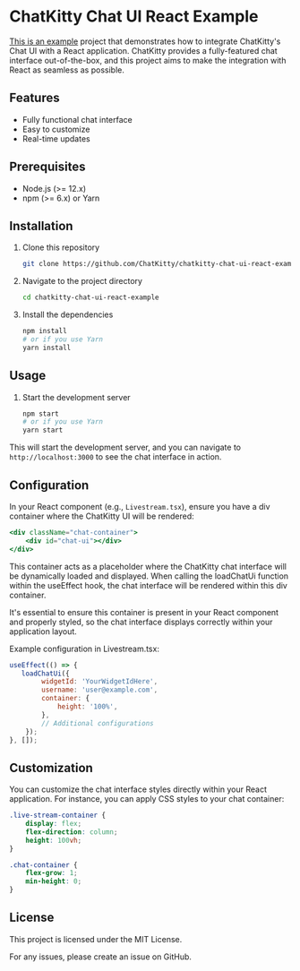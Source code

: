 # ChatKitty Chat UI React Example

[This is an example](https://chatkitty-chat-ui-react-example.vercel.app/) project that demonstrates how to integrate ChatKitty's Chat UI with a React application. ChatKitty provides a fully-featured chat interface out-of-the-box, and this project aims to make the integration with React as seamless as possible.

## Features

- Fully functional chat interface
- Easy to customize
- Real-time updates

## Prerequisites

- Node.js (>= 12.x)
- npm (>= 6.x) or Yarn

## Installation

1. Clone this repository

    ```bash
    git clone https://github.com/ChatKitty/chatkitty-chat-ui-react-example.git
    ```

2. Navigate to the project directory

    ```bash
    cd chatkitty-chat-ui-react-example
    ```

3. Install the dependencies

    ```bash
    npm install
    # or if you use Yarn
    yarn install
    ```

## Usage

1. Start the development server
    ```bash
    npm start
    # or if you use Yarn
    yarn start
    ```

This will start the development server, and you can navigate to `http://localhost:3000` to see the chat interface in action.

## Configuration

In your React component (e.g., `Livestream.tsx`), ensure you have a div container where the ChatKitty UI will be rendered:

```jsx
<div className="chat-container">
    <div id="chat-ui"></div>
</div>
```

This container acts as a placeholder where the ChatKitty chat interface will be dynamically loaded and displayed. When calling the loadChatUi function within the useEffect hook, the chat interface will be rendered within this div container.

It's essential to ensure this container is present in your React component and properly styled, so the chat interface displays correctly within your application layout.

Example configuration in Livestream.tsx:

```jsx
useEffect(() => {
   loadChatUi({
        widgetId: 'YourWidgetIdHere',
        username: 'user@example.com',
        container: {
            height: '100%',
        },
        // Additional configurations
    });
}, []);
```

## Customization

You can customize the chat interface styles directly within your React application. For instance, you can apply CSS styles to your chat container:

```css
.live-stream-container {
    display: flex;
    flex-direction: column;
    height: 100vh;
}

.chat-container {
    flex-grow: 1;
    min-height: 0;
}
```

## License

This project is licensed under the MIT License.

For any issues, please create an issue on GitHub.
